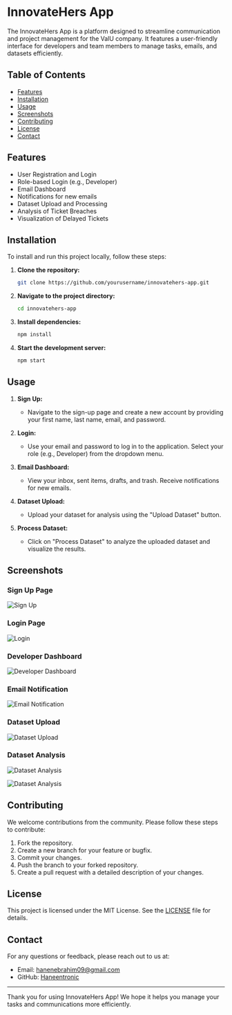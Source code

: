 # InnovateHers App

The InnovateHers App is a platform designed to streamline communication and project management for the ValU company. It features a user-friendly interface for developers and team members to manage tasks, emails, and datasets efficiently.

## Table of Contents
- [Features](#features)
- [Installation](#installation)
- [Usage](#usage)
- [Screenshots](#screenshots)
- [Contributing](#contributing)
- [License](#license)
- [Contact](#contact)

## Features
- User Registration and Login
- Role-based Login (e.g., Developer)
- Email Dashboard
- Notifications for new emails
- Dataset Upload and Processing
- Analysis of Ticket Breaches
- Visualization of Delayed Tickets

## Installation
To install and run this project locally, follow these steps:

1. **Clone the repository:**
    ```bash
    git clone https://github.com/yourusername/innovatehers-app.git
    ```
2. **Navigate to the project directory:**
    ```bash
    cd innovatehers-app
    ```
3. **Install dependencies:**
    ```bash
    npm install
    ```
4. **Start the development server:**
    ```bash
    npm start
    ```

## Usage
1. **Sign Up:**
   - Navigate to the sign-up page and create a new account by providing your first name, last name, email, and password.

2. **Login:**
   - Use your email and password to log in to the application. Select your role (e.g., Developer) from the dropdown menu.

3. **Email Dashboard:**
   - View your inbox, sent items, drafts, and trash. Receive notifications for new emails.

4. **Dataset Upload:**
   - Upload your dataset for analysis using the "Upload Dataset" button.

5. **Process Dataset:**
   - Click on "Process Dataset" to analyze the uploaded dataset and visualize the results.

## Screenshots
### Sign Up Page
![Sign Up](https://github.com/user-attachments/assets/40254ca5-a590-47bf-b10d-9b859403be11)


### Login Page
![Login](https://github.com/user-attachments/assets/b676f83b-8868-417d-abd9-20ef1daf6fc6)


### Developer Dashboard
![Developer Dashboard](https://github.com/user-attachments/assets/be4b6cb9-7b38-4cab-a68e-1b54f17bb2d8)

### Email Notification
![Email Notification](https://github.com/user-attachments/assets/ad1ed1e2-c7ed-4066-abf8-55f64ffa7221)

### Dataset Upload
![Dataset Upload](https://github.com/user-attachments/assets/4bf15ab5-1984-41e6-92f7-11e654fda9bb)

### Dataset Analysis
![Dataset Analysis](https://github.com/user-attachments/assets/3e321481-6831-48fc-ae0c-7eef0a9b0d31)

![Dataset Analysis](https://github.com/user-attachments/assets/bd071d69-fea8-45b8-b537-739b5b8ef2c2)


## Contributing
We welcome contributions from the community. Please follow these steps to contribute:

1. Fork the repository.
2. Create a new branch for your feature or bugfix.
3. Commit your changes.
4. Push the branch to your forked repository.
5. Create a pull request with a detailed description of your changes.

## License
This project is licensed under the MIT License. See the [LICENSE](LICENSE) file for details.

## Contact
For any questions or feedback, please reach out to us at:
- Email: hanenebrahim09@gmail.com
- GitHub: [Haneentronic](https://github.com/Haneentronic)

---

Thank you for using InnovateHers App! We hope it helps you manage your tasks and communications more efficiently.
